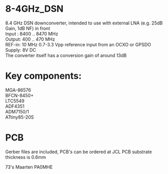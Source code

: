 
# 8-4GHz_DSN

8.4 GHz DSN downconverter, intended to use with external LNA (e.g. 25dB Gain, 1dB NF) in front  
Input : 8400 .. 8470 MHz  
Output: 400 .. 470 MHz  
REF-in: 10 MHz  0.7-3.3 Vpp reference input from an OCXO or GPSDO   
Supply: 8V DC  
The converter itself has a conversion gain of around 13dB  

# Key components:

MGA-86576  
BFCN-8450+  
LTC5549  
ADF4351  
ADM7150/1  
ATtiny85-20S  

# PCB

Gerber files are included, PCB's can be ordered at JCL PCB substrate thickness is 0.6mm 


73's Maarten PA0MHE
